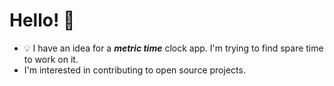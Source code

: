 # Hello! 👋

* 💡 I have an idea for a **_metric time_** clock app.  I'm trying to find spare time to work on it.
* I'm interested in contributing to open source projects.

<!--
**sloanlance/sloanlance** is a ✨ _special_ ✨ repository because its `README.md` (this file) appears on your GitHub profile.

Here are some ideas to get you started:

- 🔭 I’m currently working on ...
- 🌱 I’m currently learning ...
- 👯 I’m looking to collaborate on ...
- 🤔 I’m looking for help with ...
- 💬 Ask me about ...
- 📫 How to reach me: ...
- 😄 Pronouns: ...
- ⚡ Fun fact: ...
-->
